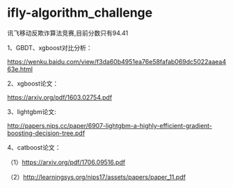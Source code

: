 # ifly-algorithm_challenge
讯飞移动反欺诈算法竞赛,目前分数只有94.41

1、GBDT、xgboost对比分析：

https://wenku.baidu.com/view/f3da60b4951ea76e58fafab069dc5022aaea463e.html

2、xgboost论文：

https://arxiv.org/pdf/1603.02754.pdf

3、lightgbm论文:

http://papers.nips.cc/paper/6907-lightgbm-a-highly-efficient-gradient-boosting-decision-tree.pdf

4、catboost论文：

（1）https://arxiv.org/pdf/1706.09516.pdf

（2）http://learningsys.org/nips17/assets/papers/paper_11.pdf
